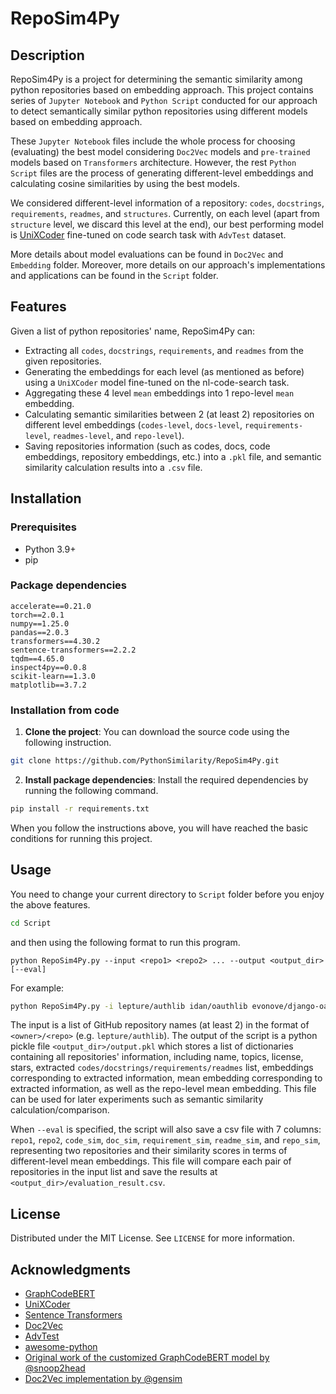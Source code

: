 # RepoSim4Py

## Description

RepoSim4Py is a project for determining the semantic similarity among python repositories based on embedding approach.
This project contains series of `Jupyter Notebook` and `Python Script` conducted for our approach to detect semantically
similar python repositories using different models based on embedding approach.

These `Jupyter Notebook` files include the whole process for choosing (evaluating) the best model considering `Doc2Vec`
models and `pre-trained` models based on `Transformers` architecture.
However, the rest `Python Script` files are the process of generating different-level embeddings and calculating cosine
similarities by using the best models.

We considered different-level information of a repository: `codes`, `docstrings`, `requirements`, `readmes`,
and `structures`.
Currently, on each level (apart from `structure` level, we discard this level at the end), our best performing model
is [UniXCoder](https://github.com/microsoft/CodeBERT/tree/master/UniXcoder/downstream-tasks/code-search#1-advtest-dataset)
fine-tuned on code search task with `AdvTest` dataset.

More details about model evaluations can be found in `Doc2Vec` and `Embedding` folder.
Moreover, more details on our approach's implementations and applications can be found in the `Script` folder.

## Features

Given a list of python repositories' name, RepoSim4Py can:

* Extracting all `codes`, `docstrings`, `requirements`, and `readmes` from the given repositories.
* Generating the embeddings for each level (as mentioned as before) using a `UniXCoder` model fine-tuned on the
  nl-code-search task.
* Aggregating these 4 level `mean` embeddings into 1 repo-level `mean` embedding.
* Calculating semantic similarities between 2 (at least 2) repositories on different level
  embeddings (`codes-level`, `docs-level`, `requirements-level`, `readmes-level`, and `repo-level`).
* Saving repositories information (such as codes, docs, code embeddings, repository embeddings, etc.) into a `.pkl`
  file, and semantic similarity calculation results into a `.csv` file.

## Installation

### Prerequisites

* Python 3.9+
* pip

### Package dependencies

```
accelerate==0.21.0
torch==2.0.1
numpy==1.25.0
pandas==2.0.3
transformers==4.30.2
sentence-transformers==2.2.2
tqdm==4.65.0
inspect4py==0.0.8
scikit-learn==1.3.0
matplotlib==3.7.2
```

### Installation from code

1. **Clone the project**: You can download the source code using the following instruction.

```bash
git clone https://github.com/PythonSimilarity/RepoSim4Py.git
```

2. **Install package dependencies**: Install the required dependencies by running the following command.

```bash
pip install -r requirements.txt
```

When you follow the instructions above, you will have reached the basic conditions for running this project.

## Usage

You need to change your current directory to `Script` folder before you enjoy the above features.

```bash
cd Script
```

and then using the following format to run this program.

```
python RepoSim4Py.py --input <repo1> <repo2> ... --output <output_dir> [--eval]
```

For example:

```bash
python RepoSim4Py.py -i lepture/authlib idan/oauthlib evonove/django-oauth-toolkit selwin/python-user-agents SmileyChris/django-countries django-compressor/django-compressor billpmurphy/hask pytoolz/toolz Suor/funcy przemyslawjanpietrzak/pyMonet -o output/ --eval
```

The input is a list of GitHub repository names (at least 2) in the format of `<owner>/<repo>` (e.g. `lepture/authlib`). 
The output of the script is a python pickle file `<output_dir>/output.pkl` which stores a list of dictionaries containing all repositories' information, 
including name, topics, license, stars, extracted `codes/docstrings/requirements/readmes` list, embeddings corresponding to extracted information, mean embedding corresponding to extracted information, as well as the repo-level mean embedding. 
This file can be used for later experiments such as semantic similarity calculation/comparison.

When `--eval` is specified, the script will also save a csv file with 7 columns: `repo1`, `repo2`, `code_sim`, `doc_sim`, `requirement_sim`, `readme_sim`, and `repo_sim`, 
representing two repositories and their similarity scores in terms of different-level mean embeddings. This file will compare each pair of repositories in the input list and save the results at `<output_dir>/evaluation_result.csv`.


## License

Distributed under the MIT License. See `LICENSE` for more information.

## Acknowledgments

* [GraphCodeBERT](https://arxiv.org/abs/2009.08366)
* [UniXCoder](https://arxiv.org/abs/2203.03850)
* [Sentence Transformers](https://www.sbert.net/)
* [Doc2Vec](https://arxiv.org/abs/1405.4053)
* [AdvTest](https://arxiv.org/abs/1909.09436)
* [awesome-python](https://github.com/vinta/awesome-python/)
* [Original work of the customized GraphCodeBERT model by @snoop2head](https://github.com/sangHa0411/CloneDetection)
* [Doc2Vec implementation by @gensim](https://radimrehurek.com/gensim/models/doc2vec.html)